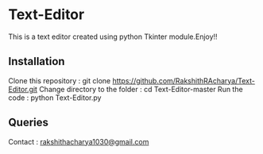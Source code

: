 # Text-Editor
This is a text editor created using python Tkinter module.Enjoy!!
## Installation 
Clone this repository : git clone https://github.com/RakshithRAcharya/Text-Editor.git
Change directory to the folder : cd Text-Editor-master
Run the code : python Text-Editor.py

## Queries
Contact : rakshithacharya1030@gmail.com
